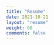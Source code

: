 ```yaml
---
title: "Resume"
date: 2021-10-21
layout: "resume"
weight: 60
comments: false
---
```


<!--menu: 'main'-->